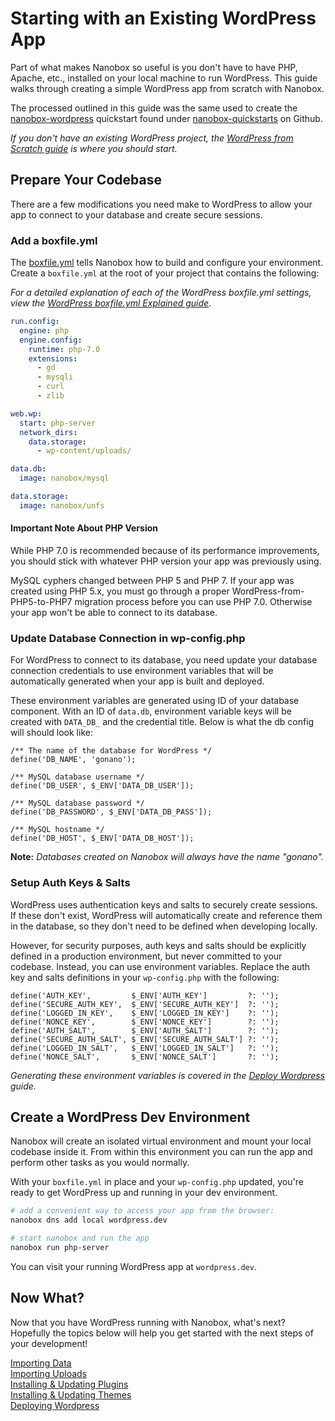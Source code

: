 # Starting with an Existing WordPress App

Part of what makes Nanobox so useful is you don't have to have PHP, Apache, etc., installed on your local machine to run WordPress. This guide walks through creating a simple WordPress app from scratch with Nanobox.

The processed outlined in this guide was the same used to create the [nanobox-wordpress](https://github.com/nanobox-quickstarts/nanobox-wordpress) quickstart found under [nanobox-quickstarts](https://github.com/nanobox-quickstarts) on Github.

*If you don't have an existing WordPress project, the [WordPress from Scratch guide](/php/wordpress/from-scratch) is where you should start.*

## Prepare Your Codebase
There are a few modifications you need make to WordPress to allow your app to connect to your database and create secure sessions.

### Add a boxfile.yml
The [boxfile.yml](https://docs.nanobox.io/boxfile/) tells Nanobox how to build and configure your environment. Create a `boxfile.yml` at the root of your project that contains the following:

*For a detailed explanation of each of the WordPress boxfile.yml settings, view the [WordPress boxfile.yml Explained guide](advanced/boxfile-explained).*

```yaml
run.config:
  engine: php
  engine.config:
    runtime: php-7.0
    extensions:
      - gd
      - mysqli
      - curl
      - zlib

web.wp:
  start: php-server
  network_dirs:
    data.storage:
      - wp-content/uploads/

data.db:
  image: nanobox/mysql

data.storage:
  image: nanobox/unfs
```

#### Important Note About PHP Version
While PHP 7.0 is recommended because of its performance improvements, you should stick with whatever PHP version your app was previously using.

MySQL cyphers changed between PHP 5 and PHP 7. If your app was created using PHP 5.x, you must go through a proper WordPress-from-PHP5-to-PHP7 migration process before you can use PHP 7.0. Otherwise your app won't be able to connect to its database.

### Update Database Connection in wp-config.php
For WordPress to connect to its database, you need update your database connection credentials to use environment variables that will be automatically generated when your app is built and deployed.

These environment variables are generated using ID of your database component. With an ID of `data.db`, environment variable keys will be created with `DATA_DB_` and the credential title. Below is what the db config will should look like:

```php?start_inline=1
/** The name of the database for WordPress */
define('DB_NAME', 'gonano');

/** MySQL database username */
define('DB_USER', $_ENV['DATA_DB_USER']);

/** MySQL database password */
define('DB_PASSWORD', $_ENV['DATA_DB_PASS']);

/** MySQL hostname */
define('DB_HOST', $_ENV['DATA_DB_HOST']);
```

**Note:** *Databases created on Nanobox will always have the name "gonano".*

### Setup Auth Keys & Salts
WordPress uses authentication keys and salts to securely create sessions. If these don't exist, WordPress will automatically create and reference them in the database, so they don't need to be defined when developing locally.

However, for security purposes, auth keys and salts should be explicitly defined in a production environment, but never committed to your codebase. Instead, you can use environment variables. Replace the auth key and salts definitions in your `wp-config.php` with the following:

```php?start_inline=1
define('AUTH_KEY',         $_ENV['AUTH_KEY']         ?: '');
define('SECURE_AUTH_KEY',  $_ENV['SECURE_AUTH_KEY']  ?: '');
define('LOGGED_IN_KEY',    $_ENV['LOGGED_IN_KEY']    ?: '');
define('NONCE_KEY',        $_ENV['NONCE_KEY']        ?: '');
define('AUTH_SALT',        $_ENV['AUTH_SALT']        ?: '');
define('SECURE_AUTH_SALT', $_ENV['SECURE_AUTH_SALT'] ?: '');
define('LOGGED_IN_SALT',   $_ENV['LOGGED_IN_SALT']   ?: '');
define('NONCE_SALT',       $_ENV['NONCE_SALT']       ?: '');
```

*Generating these environment variables is covered in the [Deploy Wordpress](/php/wordpress/deploy-wordpress) guide.*

## Create a WordPress Dev Environment
Nanobox will create an isolated virtual environment and mount your local codebase inside it. From within this environment you can run the app and perform other tasks as you would normally.

With your `boxfile.yml` in place and your `wp-config.php` updated, you're ready to get WordPress up and running in your dev environment.


```bash
# add a convenient way to access your app from the browser:
nanobox dns add local wordpress.dev

# start nanobox and run the app
nanobox run php-server
```

You can visit your running WordPress app at `wordpress.dev`.

## Now What?
Now that you have WordPress running with Nanobox, what's next? Hopefully the topics below will help you get started with the next steps of your development!

[Importing Data](/php/wordpress/data-storage-management/importing-data)  
[Importing Uploads](/php/wordpress/data-storage-management/importing-uploads)  
[Installing & Updating Plugins](/php/wordpress/installing-updating-plugins)  
[Installing & Updating Themes](/php/wordpress/installing-updating-themes)  
[Deploying Wordpress](/php/wordpress/deploy-wordpress)
